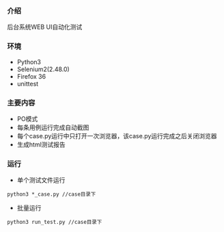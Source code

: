 ### 介绍
后台系统WEB UI自动化测试

### 环境
* Python3
* Selenium2(2.48.0)
* Firefox 36
* unittest

### 主要内容
* PO模式
* 每条用例运行完成自动截图
* 每个case.py运行中只打开一次浏览器，该case.py运行完成之后关闭浏览器
* 生成html测试报告

### 运行
* 单个测试文件运行
~~~
python3 *_case.py //case目录下
~~~

* 批量运行
~~~
python3 run_test.py //case目录下
~~~
